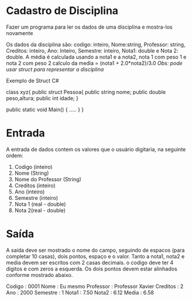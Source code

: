 # Cadastro de Disciplina

Fazer um programa para ler os dados de uma disciplina e mostra-los novamente

Os dados da disciplina são: codigo: inteiro, Nome:string, Professor: string, Creditos: inteiro, Ano: Inteiro, Semestre: inteiro, Nota1: double e Nota 2: double. 
A média é calculada usando a nota1 e a nota2, nota 1 com peso 1 e nota 2 com peso 2 calculo da media = (nota1 + 2.0*nota2)/3.0
*Obs: pode usar struct para representar a disciplina*
  
Exemplo de Struct C#

class xyz{
  public struct Pessoa{
    public string nome;
    public double peso,altura;
    public int idade;
  }

  public static void Main()
  {
       .....
  }
}

# Entrada
  A entrada de dados contem os valores que o usuário digitaria, na seguinte ordem:
  1. Codigo (inteiro)
  2. Nome (String)
  3. Nome do Professor (String)
  4. Creditos (inteiro)
  5. Ano (inteiro)
  6. Semestre (inteiro)
  7. Nota 1 (real - double)
  8. Nota 2(real - double)

# Saída
A saída deve ser mostrado o nome do campo, seguindo de espacos (para completar 10 casas), dois pontos, espaço e o valor. Tanto a nota1, nota2 e media devem ser escritos com 2 casas decimais.
o codigo deve ter 4 digitos e com zeros a esquerda. Os dois pontos devem estar alinhados conforme mostrado abaixo. 
 
Codigo    : 0001
Nome      : Eu mesmo
Professor : Professor Xavier
Creditos  : 2
Ano       : 2000
Semestre  : 1
Nota1     : 7.50
Nota2     : 6.12
Media     : 6.58
